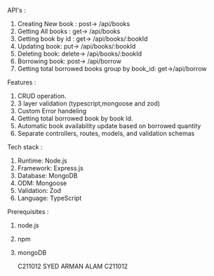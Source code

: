 
API's :

1. Creating New book : post-> /api/books
2. Getting All books : get-> /api/books
3. Getting book by id : get-> /api/books/:bookId
4. Updating book: put-> /api/books/:bookId
5. Deleting book: delete-> /api/books/:bookId
6. Borrowing book: post-> /api/borrow
7. Getting total borrowed books group by book_id: get->/api/borrow

Features :

1. CRUD operation.
2. 3 layer validation (typescript,mongoose and zod)
3. Custom Error handeling
4. Getting total borrowed book by book Id.
5. Automatic book availability update based on borrowed quantity
6. Separate controllers, routes, models, and validation schemas

Tech stack :

1. Runtime: Node.js
2. Framework: Express.js
3. Database: MongoDB
4. ODM: Mongoose
5. Validation: Zod
6. Language: TypeScript

Prerequisites :

1. node.js
2. npm
3. mongoDB



     C211012 SYED ARMAN ALAM C211012
